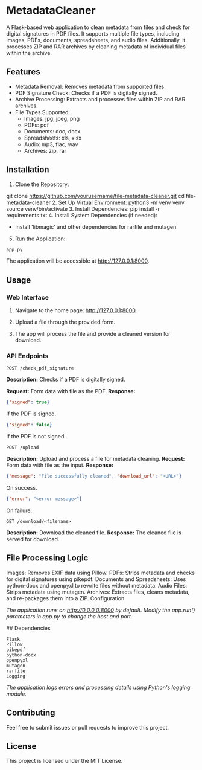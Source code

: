 # MetadataCleaner

A Flask-based web application to clean metadata from files and check for digital signatures in PDF files. It supports multiple file types, including images, PDFs, documents, spreadsheets, and audio files. Additionally, it processes ZIP and RAR archives by cleaning metadata of individual files within the archive.

## Features

- Metadata Removal: Removes metadata from supported files.
- PDF Signature Check: Checks if a PDF is digitally signed.
- Archive Processing: Extracts and processes files within ZIP and RAR archives.
- File Types Supported:
  - Images: jpg, jpeg, png
  - PDFs: pdf
  - Documents: doc, docx
  - Spreadsheets: xls, xlsx
  - Audio: mp3, flac, wav
  - Archives: zip, rar

## Installation

1. Clone the Repository:

git clone https://github.com/yourusername/file-metadata-cleaner.git
cd file-metadata-cleaner
2. Set Up Virtual Environment:
python3 -m venv venv
source venv/bin/activate
3. Install Dependencies:
pip install -r requirements.txt
4. Install System Dependencies (if needed):
- Install 'libmagic' and other dependencies for rarfile and mutagen.
5. Run the Application:
  
```python
app.py
```

The application will be accessible at http://127.0.0.1:8000.

## Usage

### Web Interface

1. Navigate to the home page: http://127.0.0.1:8000.

2. Upload a file through the provided form.

3. The app will process the file and provide a cleaned version for download.

### API Endpoints

```
POST /check_pdf_signature
```

**Description:** Checks if a PDF is digitally signed.
  
**Request:** Form data with file as the PDF.
**Response:** 

```json
{"signed": true}
```
If the PDF is signed.

```json
{"signed": false}
```
If the PDF is not signed.

```
POST /upload
```

**Description:** Upload and process a file for metadata cleaning.
**Request:** Form data with file as the input.
**Response:**
```json
{"message": "File successfully cleaned", "download_url": "<URL>"}
```

On success.

```json
{"error": "<error message>"}
```

On failure.

```
GET /download/<filename>
```

**Description:** Download the cleaned file.
**Response:** The cleaned file is served for download.

## File Processing Logic

Images: Removes EXIF data using Pillow.
PDFs: Strips metadata and checks for digital signatures using pikepdf.
Documents and Spreadsheets: Uses python-docx and openpyxl to rewrite files without metadata.
Audio Files: Strips metadata using mutagen.
Archives: Extracts files, cleans metadata, and re-packages them into a ZIP.
Configuration

*The application runs on http://0.0.0.0:8000 by default. Modify the app.run() parameters in app.py to change the host and port.*

## Dependencies

```
Flask
Pillow
pikepdf
python-docx
openpyxl
mutagen
rarfile
Logging
```

*The application logs errors and processing details using Python's logging module.*

## Contributing

Feel free to submit issues or pull requests to improve this project.

## License

This project is licensed under the MIT License.
